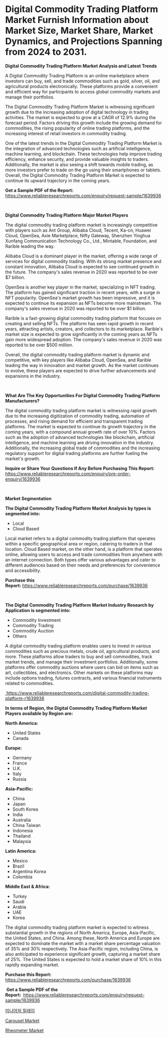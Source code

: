 <p><h1>Digital Commodity Trading Platform Market Furnish Information about Market Size, Market Share, Market Dynamics, and Projections Spanning from 2024 to 2031.</h1></p><p><strong>Digital Commodity Trading Platform Market Analysis and Latest Trends</strong></p>
<p><p>A Digital Commodity Trading Platform is an online marketplace where investors can buy, sell, and trade commodities such as gold, silver, oil, and agricultural products electronically. These platforms provide a convenient and efficient way for participants to access global commodity markets and manage their portfolios.</p><p>The Digital Commodity Trading Platform Market is witnessing significant growth due to the increasing adoption of digital technology in trading activities. The market is expected to grow at a CAGR of 12.9% during the forecast period. Factors driving this growth include the growing demand for commodities, the rising popularity of online trading platforms, and the increasing interest of retail investors in commodity trading.</p><p>One of the latest trends in the Digital Commodity Trading Platform Market is the integration of advanced technologies such as artificial intelligence, machine learning, and blockchain. These technologies help improve trading efficiency, enhance security, and provide valuable insights to traders. Additionally, the market is also seeing a shift towards mobile trading, as more investors prefer to trade on the go using their smartphones or tablets. Overall, the Digital Commodity Trading Platform Market is expected to continue its upward trajectory in the coming years.</p></p>
<p><strong>Get a Sample PDF of the Report:&nbsp;</strong> <a href="https://www.reliableresearchreports.com/enquiry/request-sample/1639936">https://www.reliableresearchreports.com/enquiry/request-sample/1639936</a></p>
<p>&nbsp;</p>
<p><strong>Digital Commodity Trading Platform Major Market Players</strong></p>
<p><p>The digital commodity trading platform market is increasingly competitive with players such as Ant Group, Alibaba Cloud, Tecent, Ka-cn, Huawei Cloud, OpenSea, Axie Marketplace, Nifty Gateway, Shenzhen Yinghua Xunfang Communication Technology Co., Ltd., Mintable, Foundation, and Rarible leading the way.</p><p>Alibaba Cloud is a dominant player in the market, offering a wide range of services for digital commodity trading. With its strong market presence and constant innovation, Alibaba Cloud is expected to see continued growth in the future. The company's sales revenue in 2020 was reported to be over $7 billion.</p><p>OpenSea is another key player in the market, specializing in NFT trading. The platform has gained significant traction in recent years, with a surge in NFT popularity. OpenSea's market growth has been impressive, and it is expected to continue its expansion as NFTs become more mainstream. The company's sales revenue in 2020 was reported to be over $1 billion.</p><p>Rarible is a fast-growing digital commodity trading platform that focuses on creating and selling NFTs. The platform has seen rapid growth in recent years, attracting artists, creators, and collectors to its marketplace. Rarible's market size is expected to grow significantly in the coming years as NFTs gain more widespread adoption. The company's sales revenue in 2020 was reported to be over $500 million.</p><p>Overall, the digital commodity trading platform market is dynamic and competitive, with key players like Alibaba Cloud, OpenSea, and Rarible leading the way in innovation and market growth. As the market continues to evolve, these players are expected to drive further advancements and expansions in the industry.</p></p>
<p>&nbsp;</p>
<p><strong>What Are The Key Opportunities For Digital Commodity Trading Platform Manufacturers?</strong></p>
<p><p>The digital commodity trading platform market is witnessing rapid growth due to the increasing digitization of commodity trading, automation of processes, and rising demand for efficient and transparent trading platforms. The market is expected to continue its growth trajectory in the coming years, with a compound annual growth rate of over 10%. Factors such as the adoption of advanced technologies like blockchain, artificial intelligence, and machine learning are driving innovation in the industry. Additionally, the increasing global trade of commodities and the increasing regulatory support for digital trading platforms are further fueling the market's growth.</p></p>
<p><strong>Inquire or Share Your Questions If Any Before Purchasing This Report:</strong> <a href="https://www.reliableresearchreports.com/enquiry/pre-order-enquiry/1639936">https://www.reliableresearchreports.com/enquiry/pre-order-enquiry/1639936</a></p>
<p>&nbsp;</p>
<p><strong>Market Segmentation</strong></p>
<p><strong>The Digital Commodity Trading Platform Market Analysis by types is segmented into:</strong></p>
<p><ul><li>Local</li><li>Cloud Based</li></ul></p>
<p><p>Local market refers to a digital commodity trading platform that operates within a specific geographical area or region, catering to traders in that location. Cloud Based market, on the other hand, is a platform that operates online, allowing users to access and trade commodities from anywhere with an internet connection. Both types offer various advantages and cater to different audiences based on their needs and preferences for convenience and accessibility.</p></p>
<p><strong>Purchase this Report:&nbsp;</strong><a href="https://www.reliableresearchreports.com/purchase/1639936">https://www.reliableresearchreports.com/purchase/1639936</a></p>
<p>&nbsp;</p>
<p><strong>The Digital Commodity Trading Platform Market Industry Research by Application is segmented into:</strong></p>
<p><ul><li>Commodity Investment</li><li>Commodity Trading</li><li>Commodity Auction</li><li>Others</li></ul></p>
<p><p>A digital commodity trading platform enables users to invest in various commodities such as precious metals, crude oil, agricultural products, and more. These platforms allow traders to buy and sell commodities, track market trends, and manage their investment portfolios. Additionally, some platforms offer commodity auctions where users can bid on items such as art, collectibles, and electronics. Other markets on these platforms may include options trading, futures contracts, and various financial instruments related to commodities.</p></p>
<p><a href="https://www.reliableresearchreports.com/digital-commodity-trading-platform-r1639936">&nbsp;https://www.reliableresearchreports.com/digital-commodity-trading-platform-r1639936</a></p>
<p><strong>In terms of Region, the Digital Commodity Trading Platform Market Players available by Region are:</strong></p>
<p>
    <p> <strong> North America: </strong>
        <ul>
            <li>United States</li>
            <li>Canada</li>
        </ul>
        </p> 
    <p> <strong> Europe: </strong>
        <ul>
            <li>Germany</li>
            <li>France</li>
            <li>U.K.</li>
            <li>Italy</li>
            <li>Russia</li>
        </ul>
        </p> 
    <p> <strong> Asia-Pacific: </strong>
        <ul>
            <li>China</li>
            <li>Japan</li>
            <li>South Korea</li>
            <li>India</li>
            <li>Australia</li>
            <li>China Taiwan</li>
            <li>Indonesia</li>
            <li>Thailand</li>
            <li>Malaysia</li>
        </ul>
        </p> 
    <p> <strong> Latin America: </strong>
        <ul>
            <li>Mexico</li>
            <li>Brazil</li>
            <li>Argentina Korea</li>
            <li>Colombia</li>
        </ul>
        </p> 
    <p> <strong> Middle East & Africa: </strong>
        <ul>
            <li>Turkey</li>
            <li>Saudi</li>
            <li>Arabia</li>
            <li>UAE</li>
            <li>Korea</li>
        </ul>
    </p>
    </p>
<p><p>The digital commodity trading platform market is expected to witness substantial growth in the regions of North America, Europe, Asia-Pacific, the United States, and China. Among these, North America and Europe are expected to dominate the market with a market share percentage valuation of 35% and 30% respectively. The Asia-Pacific region, including China, is also anticipated to experience significant growth, capturing a market share of 25%. The United States is expected to hold a market share of 10% in this rapidly expanding market.</p></p>
<p><strong>Purchase this Report: </strong><a href="https://www.reliableresearchreports.com/purchase/1639936">https://www.reliableresearchreports.com/purchase/1639936</a></p>
<p>&nbsp;<strong>Get a Sample PDF of the Report:&nbsp;&nbsp;</strong><a href="https://www.reliableresearchreports.com/enquiry/request-sample/1639936">https://www.reliableresearchreports.com/enquiry/request-sample/1639936</a></p>
<p><strong></strong></p>
<p><p><a href="https://github.com/camron674/Market-Research-Report-List-1/blob/main/732549761101.md">미니어처 릴레이</a></p><p><a href="https://www.linkedin.com/pulse/carousel-market-trends-forecast-competitive-analysis-2031-t9lqe?trackingId=i19AlnyU4kgVc7sIOHtpkw%3D%3D">Carousel Market</a></p><p><a href="https://www.linkedin.com/pulse/rheometer-market-size-reveals-best-marketing-channels-global-8rnme?trackingId=2vnI1xc%2BGGaqfParja0g%2BA%3D%3D">Rheometer Market</a></p></p>